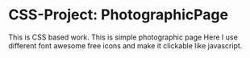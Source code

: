 
# CSS-Project: PhotographicPage

This is CSS based work. This is simple photographic page
Here I use different font awesome free icons and make it clickable like javascript.
